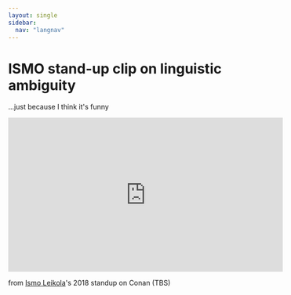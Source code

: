 ```yaml
---
layout: single
sidebar:
  nav: "langnav"
---
```

# ISMO stand-up clip on linguistic ambiguity
...just because I think it's funny

<iframe width="560" height="315" src="https://www.youtube.com/embed/RAGcDi0DRtU" frameborder="0" allow="accelerometer; autoplay; clipboard-write; encrypted-media; gyroscope; picture-in-picture" allowfullscreen></iframe>

from [Ismo Leikola](https://en.wikipedia.org/wiki/Ismo_Leikola)'s 2018 standup on Conan (TBS)
